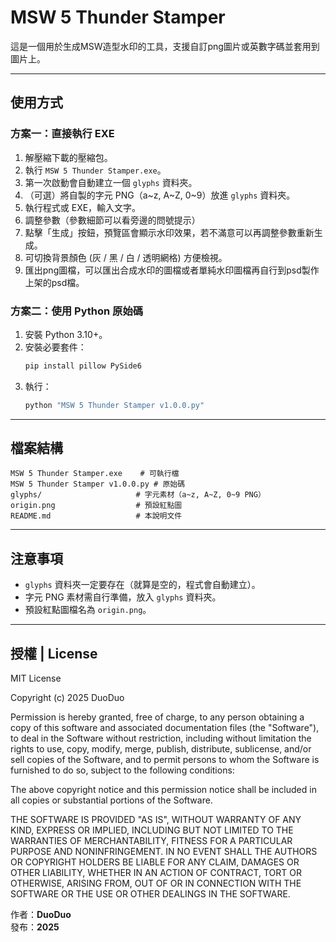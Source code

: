 # MSW 5 Thunder Stamper

這是一個用於生成MSW造型水印的工具，支援自訂png圖片或英數字碼並套用到圖片上。

---

## 使用方式

### 方案一：直接執行 EXE
1. 解壓縮下載的壓縮包。
2. 執行 `MSW 5 Thunder Stamper.exe`。
3. 第一次啟動會自動建立一個 `glyphs` 資料夾。
4. （可選）將自製的字元 PNG（a~z, A~Z, 0~9）放進 `glyphs` 資料夾。
5. 執行程式或 EXE，輸入文字。
6. 調整參數（參數細節可以看旁邊的問號提示）
7. 點擊「生成」按鈕，預覽區會顯示水印效果，若不滿意可以再調整參數重新生成。
8. 可切換背景顏色 (灰 / 黑 / 白 / 透明網格) 方便檢視。
9. 匯出png圖檔，可以匯出合成水印的圖檔或者單純水印圖檔再自行到psd製作上架的psd檔。

### 方案二：使用 Python 原始碼
1. 安裝 Python 3.10+。
2. 安裝必要套件：
   ```bash
   pip install pillow PySide6
   ```
3. 執行：
   ```bash
   python "MSW 5 Thunder Stamper v1.0.0.py"
   ```

---

## 檔案結構
```
MSW 5 Thunder Stamper.exe    # 可執行檔
MSW 5 Thunder Stamper v1.0.0.py # 原始碼
glyphs/                     # 字元素材（a~z, A~Z, 0~9 PNG）
origin.png                  # 預設紅點圖
README.md                   # 本說明文件
```

---

## 注意事項
- `glyphs` 資料夾一定要存在（就算是空的，程式會自動建立）。
- 字元 PNG 素材需自行準備，放入 `glyphs` 資料夾。
- 預設紅點圖檔名為 `origin.png`。

---

## 授權 | License

MIT License

Copyright (c) 2025 DuoDuo

Permission is hereby granted, free of charge, to any person obtaining a copy
of this software and associated documentation files (the "Software"), to deal
in the Software without restriction, including without limitation the rights
to use, copy, modify, merge, publish, distribute, sublicense, and/or sell
copies of the Software, and to permit persons to whom the Software is
furnished to do so, subject to the following conditions:

The above copyright notice and this permission notice shall be included in all
copies or substantial portions of the Software.

THE SOFTWARE IS PROVIDED "AS IS", WITHOUT WARRANTY OF ANY KIND, EXPRESS OR
IMPLIED, INCLUDING BUT NOT LIMITED TO THE WARRANTIES OF MERCHANTABILITY,
FITNESS FOR A PARTICULAR PURPOSE AND NONINFRINGEMENT. IN NO EVENT SHALL THE
AUTHORS OR COPYRIGHT HOLDERS BE LIABLE FOR ANY CLAIM, DAMAGES OR OTHER
LIABILITY, WHETHER IN AN ACTION OF CONTRACT, TORT OR OTHERWISE, ARISING FROM,
OUT OF OR IN CONNECTION WITH THE SOFTWARE OR THE USE OR OTHER DEALINGS IN THE
SOFTWARE.

作者：**DuoDuo**  
發布：**2025**
